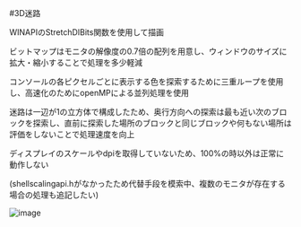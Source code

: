 #3D迷路

WINAPIのStretchDIBits関数を使用して描画

ビットマップはモニタの解像度の0.7倍の配列を用意し、ウィンドウのサイズに拡大・縮小することで処理を多少軽減

コンソールの各ピクセルごとに表示する色を探索するために三重ループを使用し、高速化のためにopenMPによる並列処理を使用

迷路は一辺が1の立方体で構成したため、奥行方向への探索は最も近い次のブロックを探索し、直前に探索した場所のブロックと同じブロックや何もない場所は評価をしないことで処理速度を向上


ディスプレイのスケールやdpiを取得していないため、100%の時以外は正常に動作しない

(shellscalingapi.hがなかったため代替手段を模索中、複数のモニタが存在する場合の処理も追記したい)

![image](https://github.com/user-attachments/assets/b8fee536-6aa0-4922-8375-f7724bdb88b3)
